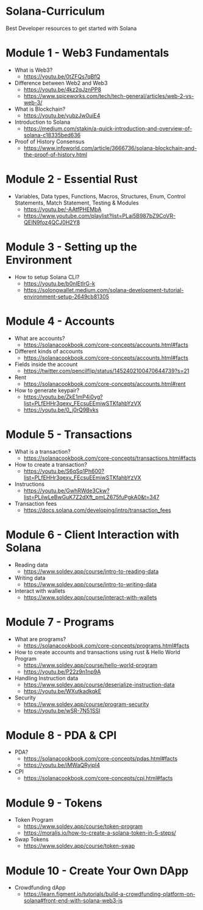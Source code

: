 # Solana-Curriculum
Best Developer resources to get started with Solana 

# Module 1 - Web3 Fundamentals
- What is Web3?
   - https://youtu.be/0tZFQs7qBfQ 
- Difference between Web2 and Web3
   - https://youtu.be/4kz2qJznPP8
   - https://www.spiceworks.com/tech/tech-general/articles/web-2-vs-web-3/
- What is Blockchain?
   - https://youtu.be/yubzJw0uiE4
- Introduction to Solana
   - https://medium.com/stakin/a-quick-introduction-and-overview-of-solana-c18335bed636
- Proof of History Consensus
   - https://www.infoworld.com/article/3666736/solana-blockchain-and-the-proof-of-history.html
   

# Module 2 - Essential Rust
- Variables, Data types, Functions, Macros, Structures, Enum, Control Statements, Match Statement, Testing & Modules
   - https://youtu.be/-AAtfPHEMbA
   - https://www.youtube.com/playlist?list=PLai5B987bZ9CoVR-QEIN9foz4QCJ0H2Y8
 
 
# Module 3 - Setting up the Environment 
- How to setup Solana CLI?
   - https://youtu.be/b0nIEtIrG-k
   - https://solongwallet.medium.com/solana-development-tutorial-environment-setup-2649cb81305


# Module 4 - Accounts 
- What are accounts?
   - https://solanacookbook.com/core-concepts/accounts.html#facts
- Different kinds of accounts
   - https://solanacookbook.com/core-concepts/accounts.html#facts
- Fields inside the account
   - https://twitter.com/pencilflip/status/1452402100470644739?s=21
- Rent
   - https://solanacookbook.com/core-concepts/accounts.html#rent
- How to generate keypair? 
   - https://youtu.be/ZkE1mP4i0yg?list=PLfEHHr3qexv_FEcsuEEmiwSTKfahbYzVX
   - https://youtu.be/0_j0rQ9Bvks


# Module 5 - Transactions
- What is a transaction?
   - https://solanacookbook.com/core-concepts/transactions.html#facts
- How to create a transaction?
   - https://youtu.be/S6qSq1Ph600?list=PLfEHHr3qexv_FEcsuEEmiwSTKfahbYzVX
- Instructions
   - https://youtu.be/GwhRWde3Ckw?list=PLilwLeBwGuK7Z2dXft_pmLZ675fuPgkA0&t=347
- Transaction fees 
   - https://docs.solana.com/developing/intro/transaction_fees


# Module 6 - Client Interaction with Solana 
- Reading data 
   - https://www.soldev.app/course/intro-to-reading-data
- Writing data 
   - https://www.soldev.app/course/intro-to-writing-data
- Interact with wallets 
   - https://www.soldev.app/course/interact-with-wallets 


# Module 7 - Programs
- What are programs?
   - https://solanacookbook.com/core-concepts/programs.html#facts
- How to create accounts and transactions using rust & Hello World Program 
   - https://www.soldev.app/course/hello-world-program
   - https://youtu.be/P22z9n1np9A 
- Handling Instruction data 
   - https://www.soldev.app/course/deserialize-instruction-data 
   - https://youtu.be/WXutkadkqkE 
- Security 
   - https://www.soldev.app/course/program-security 
   - https://youtu.be/wSR-7N51SSI 


# Module 8 - PDA & CPI
- PDA?
   - https://solanacookbook.com/core-concepts/pdas.html#facts
   - https://youtu.be/iMWaQRyjpl4
- CPI
   - https://solanacookbook.com/core-concepts/cpi.html#facts


# Module 9 - Tokens 
- Token Program 
   - https://www.soldev.app/course/token-program
   - https://moralis.io/how-to-create-a-solana-token-in-5-steps/ 
- Swap Tokens 
   - https://www.soldev.app/course/token-swap 


# Module 10 - Create Your Own DApp
- Crowdfunding dApp
   - https://learn.figment.io/tutorials/build-a-crowdfunding-platform-on-solana#front-end-with-solana-web3-js

